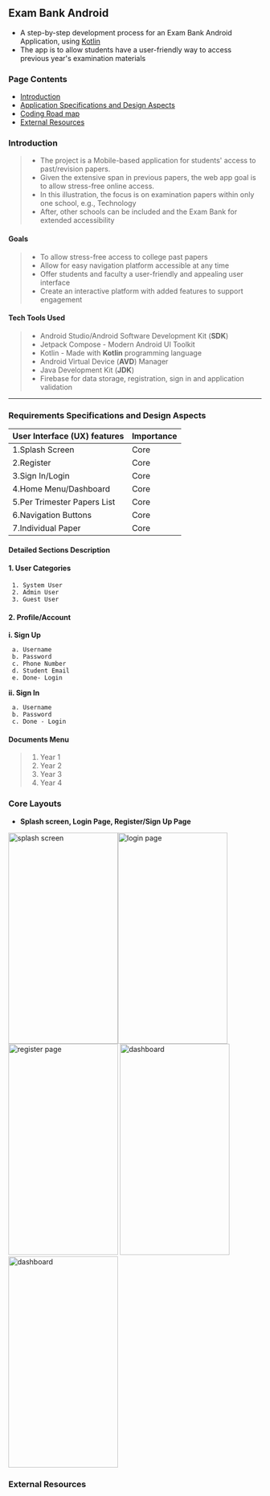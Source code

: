 ## Exam Bank Android
- A step-by-step development process for an Exam Bank Android Application, using [Kotlin](https://kotlinlang.org/)
- The app is to allow students have a user-friendly way to access previous year's examination materials


### Page Contents
* [Introduction](#introduction)
* [Application Specifications and Design Aspects](#requirements-specifications-and-dessign-aspects)
* [Coding Road map](#coding-roadmap)
* [External Resources](#external-resources)

### Introduction
> - The project is a Mobile-based application for students' access to past/revision papers.
> - Given the extensive span in previous papers, the web app goal is to allow stress-free online access.
> - In this illustration, the focus is on examination papers within only one school, e.g., Technology
> - After, other schools can be included and the Exam Bank for extended accessibility
#### Goals
> - To allow stress-free access to college past papers
> - Allow for easy navigation platform accessible at any time
> - Offer students and faculty a user-friendly and appealing user interface
> - Create an interactive platform with added features to support engagement
#### Tech Tools Used
> - Android Studio/Android Software Development Kit (**SDK**)
> - Jetpack Compose - Modern Android UI Toolkit
> - Kotlin - Made with **Kotlin** programming language
> - Android Virtual Device (**AVD**) Manager
> - Java Development Kit (**JDK**)
> - Firebase for data storage, registration, sign in and application validation
---
### Requirements Specifications and Design Aspects
User Interface (UX) features | Importance
-----------------------------|---------------------------
 1.Splash Screen             | Core
 2.Register                  | Core
 3.Sign In/Login             | Core
 4.Home Menu/Dashboard       | Core
 5.Per Trimester Papers List | Core
 6.Navigation Buttons        | Core
 7.Individual Paper          | Core


#### Detailed Sections Description
#### 1. User Categories
     1. System User
     2. Admin User
     3. Guest User
#### 2. Profile/Account
**i. Sign Up**

     a. Username
     b. Password
     c. Phone Number
     d. Student Email
     e. Done- Login
**ii. Sign In**

     a. Username
     b. Password
     c. Done - Login

#### Documents Menu
  > 1. Year 1
  > 2. Year 2
  > 3. Year 3
  > 4. Year 4
### Core Layouts
- **Splash screen, Login Page, Register/Sign Up Page**
 
<img width="218" height="420" alt="splash screen" src="https://user-images.githubusercontent.com/77758884/153352238-53ecc3bb-ce49-450a-a2e7-503def032c87.png" ><img width="218" height="420" alt="login page" src="https://user-images.githubusercontent.com/77758884/156889586-8ce0b5b2-3ed2-489c-9725-50d3f061cb63.png" ><img width="218" height="420" alt="register page" src="https://user-images.githubusercontent.com/77758884/156889515-356937f2-c1f6-4b46-b225-ebefcbbea38f.png" >
<img width="218" height="420" alt="dashboard" src="https://user-images.githubusercontent.com/77758884/226309340-ac563fd0-1274-4d49-8462-fb1cd94e6167.png" ><img width="218" height="420" alt="dashboard" src="https://user-images.githubusercontent.com/77758884/225637911-55fd3fa6-dfbf-4a5b-a294-36869417db38.png" >



### External Resources
<!-- - You can check and download the application on Google Play [here](https://play.google.com/store/games?hl=en&gl=US) -->

